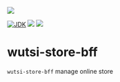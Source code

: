 [![](https://github.com/wutsi/wutsi-store-bff/actions/workflows/master.yml/badge.svg)](https://github.com/wutsi/wutsi-store-bff/actions/workflows/master.yml)

[![JDK](https://img.shields.io/badge/jdk-11-brightgreen.svg)](https://jdk.java.net/11/)
[![](https://img.shields.io/badge/maven-3.6-brightgreen.svg)](https://maven.apache.org/download.cgi)
![](https://img.shields.io/badge/language-kotlin-blue.svg)

# wutsi-store-bff

`wutsi-store-bff` manage online store

